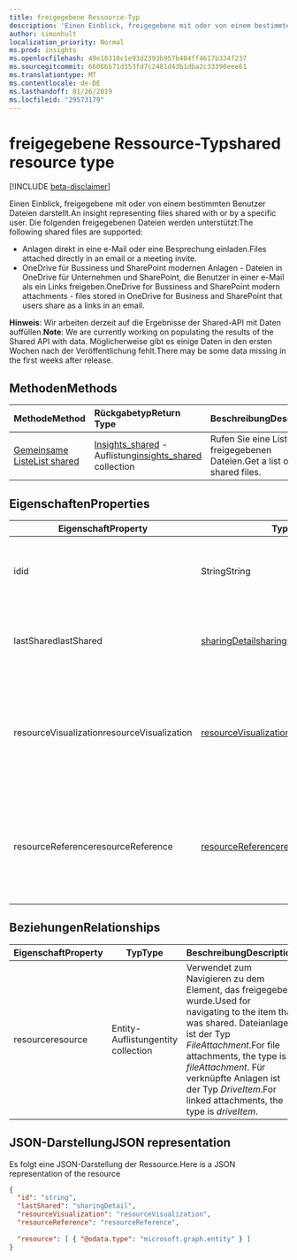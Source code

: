 ```yaml
---
title: freigegebene Ressource-Typ
description: 'Einen Einblick, freigegebene mit oder von einem bestimmten Benutzer Dateien darstellt. Die folgenden freigegebenen Dateien werden unterstützt:'
author: simonhult
localization_priority: Normal
ms.prod: insights
ms.openlocfilehash: 49e18318c1e93d2393b957b404ff4617b334f237
ms.sourcegitcommit: 66066b71d353fd7c2481d43b1dba2c33390eee61
ms.translationtype: MT
ms.contentlocale: de-DE
ms.lasthandoff: 01/26/2019
ms.locfileid: "29573179"
---
```

# <a name="shared-resource-type"></a><span data-ttu-id="0d929-104">freigegebene Ressource-Typ</span><span class="sxs-lookup"><span data-stu-id="0d929-104">shared resource type</span></span>

[!INCLUDE [beta-disclaimer](../../includes/beta-disclaimer.md)]

<span data-ttu-id="0d929-105">Einen Einblick, freigegebene mit oder von einem bestimmten Benutzer Dateien darstellt.</span><span class="sxs-lookup"><span data-stu-id="0d929-105">An insight representing files shared with or by a specific user.</span></span> <span data-ttu-id="0d929-106">Die folgenden freigegebenen Dateien werden unterstützt:</span><span class="sxs-lookup"><span data-stu-id="0d929-106">The following shared files are supported:</span></span>

- <span data-ttu-id="0d929-107">Anlagen direkt in eine e-Mail oder eine Besprechung einladen.</span><span class="sxs-lookup"><span data-stu-id="0d929-107">Files attached directly in an email or a meeting invite.</span></span>
- <span data-ttu-id="0d929-108">OneDrive für Bussiness und SharePoint modernen Anlagen - Dateien in OneDrive für Unternehmen und SharePoint, die Benutzer in einer e-Mail als ein Links freigeben.</span><span class="sxs-lookup"><span data-stu-id="0d929-108">OneDrive for Bussiness and SharePoint modern attachments - files stored in OneDrive for Business and SharePoint that users share as a links in an email.</span></span>

<span data-ttu-id="0d929-109">**Hinweis**: Wir arbeiten derzeit auf die Ergebnisse der Shared-API mit Daten auffüllen.</span><span class="sxs-lookup"><span data-stu-id="0d929-109">**Note**: We are currently working on populating the results of the Shared API with data.</span></span> <span data-ttu-id="0d929-110">Möglicherweise gibt es einige Daten in den ersten Wochen nach der Veröffentlichung fehlt.</span><span class="sxs-lookup"><span data-stu-id="0d929-110">There may be some data missing in the first weeks after release.</span></span>

## <a name="methods"></a><span data-ttu-id="0d929-111">Methoden</span><span class="sxs-lookup"><span data-stu-id="0d929-111">Methods</span></span>

| <span data-ttu-id="0d929-112">Methode</span><span class="sxs-lookup"><span data-stu-id="0d929-112">Method</span></span>       | <span data-ttu-id="0d929-113">Rückgabetyp</span><span class="sxs-lookup"><span data-stu-id="0d929-113">Return Type</span></span>  |<span data-ttu-id="0d929-114">Beschreibung</span><span class="sxs-lookup"><span data-stu-id="0d929-114">Description</span></span>|
|:---------------|:--------|:----------|
|[<span data-ttu-id="0d929-115">Gemeinsame Liste</span><span class="sxs-lookup"><span data-stu-id="0d929-115">List shared</span></span>](../api/insights-list-shared.md) |<span data-ttu-id="0d929-116">[Insights_shared](insights-shared.md) -Auflistung</span><span class="sxs-lookup"><span data-stu-id="0d929-116">[insights_shared](insights-shared.md) collection</span></span>| <span data-ttu-id="0d929-117">Rufen Sie eine Liste der freigegebenen Dateien.</span><span class="sxs-lookup"><span data-stu-id="0d929-117">Get a list of shared files.</span></span>|

## <a name="properties"></a><span data-ttu-id="0d929-118">Eigenschaften</span><span class="sxs-lookup"><span data-stu-id="0d929-118">Properties</span></span>

| <span data-ttu-id="0d929-119">Eigenschaft</span><span class="sxs-lookup"><span data-stu-id="0d929-119">Property</span></span>              | <span data-ttu-id="0d929-120">Typ</span><span class="sxs-lookup"><span data-stu-id="0d929-120">Type</span></span>                      | <span data-ttu-id="0d929-121">Beschreibung</span><span class="sxs-lookup"><span data-stu-id="0d929-121">Description</span></span>  |
| -------------         |---------------            | -------------|
| <span data-ttu-id="0d929-122">id</span><span class="sxs-lookup"><span data-stu-id="0d929-122">id</span></span>                    | <span data-ttu-id="0d929-123">String</span><span class="sxs-lookup"><span data-stu-id="0d929-123">String</span></span>                    | <span data-ttu-id="0d929-124">Eindeutiger Bezeichner der Beziehung.</span><span class="sxs-lookup"><span data-stu-id="0d929-124">Unique identifier of the relationship.</span></span> <span data-ttu-id="0d929-125">Schreibgeschützt.</span><span class="sxs-lookup"><span data-stu-id="0d929-125">Read only.</span></span>        |
| <span data-ttu-id="0d929-126">lastShared</span><span class="sxs-lookup"><span data-stu-id="0d929-126">lastShared</span></span>            | [<span data-ttu-id="0d929-127">sharingDetail</span><span class="sxs-lookup"><span data-stu-id="0d929-127">sharingDetail</span></span>](insights-sharingdetail.md)                | <span data-ttu-id="0d929-128">Informationen zu freigegebenen Elements.</span><span class="sxs-lookup"><span data-stu-id="0d929-128">Details about the shared item.</span></span> <span data-ttu-id="0d929-129">Schreibgeschützt.</span><span class="sxs-lookup"><span data-stu-id="0d929-129">Read only.</span></span>        |
| <span data-ttu-id="0d929-130">resourceVisualization</span><span class="sxs-lookup"><span data-stu-id="0d929-130">resourceVisualization</span></span> | [<span data-ttu-id="0d929-131">resourceVisualization</span><span class="sxs-lookup"><span data-stu-id="0d929-131">resourceVisualization</span></span>](insights-resourcevisualization.md)                | <span data-ttu-id="0d929-132">Eigenschaften, die Sie verwenden können, um das Dokument in Ihre Erfahrung visualisieren.</span><span class="sxs-lookup"><span data-stu-id="0d929-132">Properties that you can use to visualize the document in your experience.</span></span> <span data-ttu-id="0d929-133">Schreibgeschützt</span><span class="sxs-lookup"><span data-stu-id="0d929-133">Read-only</span></span>      |
| <span data-ttu-id="0d929-134">resourceReference</span><span class="sxs-lookup"><span data-stu-id="0d929-134">resourceReference</span></span>     | [<span data-ttu-id="0d929-135">resourceReference</span><span class="sxs-lookup"><span data-stu-id="0d929-135">resourceReference</span></span>](insights-resourcereference.md)                      | <span data-ttu-id="0d929-136">Referenz-Eigenschaften des freigegebenen Dokuments, wie die Url und den Typ des Dokuments.</span><span class="sxs-lookup"><span data-stu-id="0d929-136">Reference properties of the shared document, such as the url and type of the document.</span></span> <span data-ttu-id="0d929-137">Schreibgeschützt</span><span class="sxs-lookup"><span data-stu-id="0d929-137">Read-only</span></span>       |

## <a name="relationships"></a><span data-ttu-id="0d929-138">Beziehungen</span><span class="sxs-lookup"><span data-stu-id="0d929-138">Relationships</span></span>

| <span data-ttu-id="0d929-139">Eigenschaft</span><span class="sxs-lookup"><span data-stu-id="0d929-139">Property</span></span>      | <span data-ttu-id="0d929-140">Typ</span><span class="sxs-lookup"><span data-stu-id="0d929-140">Type</span></span>          | <span data-ttu-id="0d929-141">Beschreibung</span><span class="sxs-lookup"><span data-stu-id="0d929-141">Description</span></span>  |
| ------------- |---------------| -------------|
| <span data-ttu-id="0d929-142">resource</span><span class="sxs-lookup"><span data-stu-id="0d929-142">resource</span></span>      | <span data-ttu-id="0d929-143">Entity-Auflistung</span><span class="sxs-lookup"><span data-stu-id="0d929-143">entity collection</span></span> | <span data-ttu-id="0d929-144">Verwendet zum Navigieren zu dem Element, das freigegeben wurde.</span><span class="sxs-lookup"><span data-stu-id="0d929-144">Used for navigating to the item that was shared.</span></span> <span data-ttu-id="0d929-145">Dateianlagen ist der Typ *FileAttachment*.</span><span class="sxs-lookup"><span data-stu-id="0d929-145">For file attachments, the type is *fileAttachment*.</span></span> <span data-ttu-id="0d929-146">Für verknüpfte Anlagen ist der Typ *DriveItem*.</span><span class="sxs-lookup"><span data-stu-id="0d929-146">For linked attachments, the type is *driveItem*.</span></span> |

## <a name="json-representation"></a><span data-ttu-id="0d929-147">JSON-Darstellung</span><span class="sxs-lookup"><span data-stu-id="0d929-147">JSON representation</span></span>
<span data-ttu-id="0d929-148">Es folgt eine JSON-Darstellung der Ressource.</span><span class="sxs-lookup"><span data-stu-id="0d929-148">Here is a JSON representation of the resource</span></span>
<!-- {
  "blockType": "resource",
  "optionalProperties": [

  ],
  "@odata.type": "microsoft.graph.shared"
}-->
```json
{
  "id": "string",
  "lastShared": "sharingDetail",
  "resourceVisualization": "resourceVisualization",
  "resourceReference": "resourceReference",
  
  "resource": [ { "@odata.type": "microsoft.graph.entity" } ]
}
```
<!--
{
  "type": "#page.annotation",
  "suppressions": [
    "Error: /api-reference/beta/resources/insights-shared.md:\r\n      Exception processing links.\r\n    System.ArgumentException: Link Definition was null. Link text: !INCLUDE [beta-disclaimer](../../includes/beta-disclaimer.md)\r\n      at ApiDoctor.Validation.DocFile.get_LinkDestinations()\r\n      at ApiDoctor.Validation.DocSet.ValidateLinks(Boolean includeWarnings, String[] relativePathForFiles, IssueLogger issues, Boolean requireFilenameCaseMatch, Boolean printOrphanedFiles)"
  ]
}
-->
